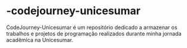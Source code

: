 # -codejourney-unicesumar
CodeJourney-Unicesumar é um repositório dedicado a armazenar os trabalhos e projetos de programação realizados durante minha jornada acadêmica na Unicesumar. 
